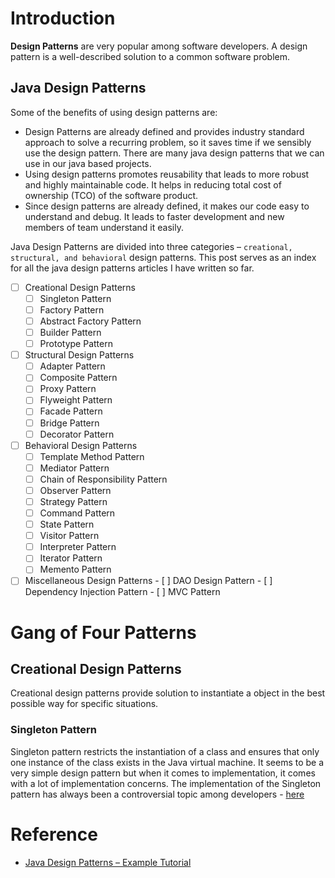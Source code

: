 

#   Introduction
**Design Patterns** are very popular among software developers. A design pattern is a well-described solution to a common software problem.

##  Java Design Patterns
Some of the benefits of using design patterns are:

-   Design Patterns are already defined and provides industry standard approach to solve a recurring problem, so it saves time if we sensibly use the design pattern. There are many java design patterns that we can use in our java based projects.
-   Using design patterns promotes reusability that leads to more robust and highly maintainable code. It helps in reducing total cost of ownership (TCO) of the software product.
-   Since design patterns are already defined, it makes our code easy to understand and debug. It leads to faster development and new members of team understand it easily.

Java Design Patterns are divided into three categories – `creational, structural, and behavioral` design patterns. This post serves as an index for all the java design patterns articles I have written so far.

- [ ] Creational Design Patterns
    - [ ]   Singleton Pattern
    - [ ]   Factory Pattern
    - [ ]   Abstract Factory Pattern
    - [ ]   Builder Pattern
    - [ ]   Prototype Pattern
- [ ] Structural Design Patterns
    - [ ]   Adapter Pattern
    - [ ]   Composite Pattern
    - [ ]   Proxy Pattern
    - [ ]   Flyweight Pattern
    - [ ]   Facade Pattern
    - [ ]   Bridge Pattern
    - [ ]   Decorator Pattern
- [ ]   Behavioral Design Patterns
    - [ ]   Template Method Pattern
    - [ ]   Mediator Pattern
    - [ ]   Chain of Responsibility Pattern
    - [ ]   Observer Pattern
    - [ ]   Strategy Pattern
    - [ ]   Command Pattern
    - [ ]   State Pattern
    - [ ]   Visitor Pattern
    - [ ]   Interpreter Pattern
    - [ ]   Iterator Pattern
    - [ ]   Memento Pattern
- [ ]    Miscellaneous Design Patterns
    - [ ]   DAO Design Pattern
    - [ ]   Dependency Injection Pattern
    - [ ]   MVC Pattern

# Gang of Four Patterns
##  Creational Design Patterns
Creational design patterns provide solution to instantiate a object in the best possible way for specific situations.

### Singleton Pattern
Singleton pattern restricts the instantiation of a class and ensures that only one instance of the class exists in the Java virtual machine. It seems to be a very simple design pattern but when it comes to implementation, it comes with a lot of implementation concerns. The implementation of the Singleton pattern has always been a controversial topic among developers - [here](../a.JavaPatterns/GangOfFour_Patterns/1a.SingletonPattern.md)






# Reference
- [Java Design Patterns – Example Tutorial](https://www.journaldev.com/1827/java-design-patterns-example-tutorial)